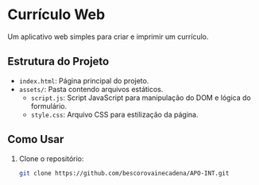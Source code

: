 # Currículo Web

Um aplicativo web simples para criar e imprimir um currículo.

## Estrutura do Projeto

- `index.html`: Página principal do projeto.
- `assets/`: Pasta contendo arquivos estáticos.
  - `script.js`: Script JavaScript para manipulação do DOM e lógica do formulário.
  - `style.css`: Arquivo CSS para estilização da página.

## Como Usar

1. Clone o repositório:
   ```bash
   git clone https://github.com/bescorovainecadena/APO-INT.git
